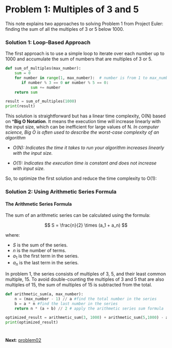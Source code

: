 # Problem 1: Multiples of 3 and 5

This note explains two  approaches to solving Problem 1 from Project Euler: finding the sum of all the multiples of 3 or 5 below 1000.

### Solution 1: Loop-Based Approach

The first approach is to use a simple loop to iterate over each number up to 1000 and accumulate the sum of numbers that are multiples of 3 or 5.

```python
def sum_of_multiples(max_number):
    sum = 0
    for number in range(1, max_number):  # number is from 1 to max_number-1
       if number % 3 == 0 or number % 5 == 0:
           sum += number
    return sum

result = sum_of_multiples(1000)
print(result)
```
This solution is straightforward but has a linear time complexity, O(N) based on ***Big O Notation**. It means the execution time will increase linearly with the input size, which can be inefficient for large values of N.
*In computer science, Big O is often used to describe the worst-case complexity of an algorithm*

* *O(N): Indicates the time it takes to run your algorithm increases linearly with the input size.*

* *O(1): Indicates the execution time is constant and does not increase with input size.*

So, to optimize the first solution and reduce the time complexity to O(1): 
### Solution 2: Using Arithmetic Series Formula
#### The Arithmetic Series Formula

The sum of an arithmetic series can be calculated using the formula:

$$ S = \frac{n}{2} \times (a_1 + a_n) $$

where:
-  $S$ is the sum of the series.
-  $n$  is the number of terms.
- $a_1$ is the first term in the series.
- $a_n$ is the last term in the series.

In problem 1, the series consists of multiples of 3, 5, and their least common multiple, 15. To avoid double-counting the multiples of 3 and 5 that are also multiples of 15, the sum of multiples of 15 is subtracted from the total.

```python
def arithmetic_sum(a, max_number):
    n = (max_number - 1) // a #find the total number in the series
    b = a * n #find the last number in the series
    return n * (a + b) // 2 # apply the arithmetic series sum formula

optimized_result = arithmetic_sum(3, 1000) + arithmetic_sum(5,1000) - arithmetic_sum(15,1000) #avoid double-counting multiples of 15
print(optimized_result)
```
#
**Next**: [problem02](../problem02)
